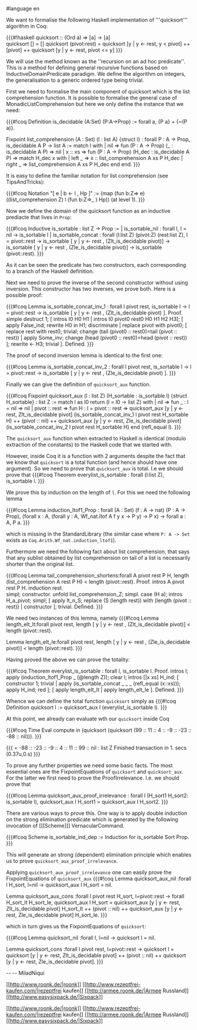 #language en

We want to formalise the following Haskell implementation of  '''quicksort''' algorithm in Coq:

{{{#!haskell 
quicksort :: (Ord a) => [a] -> [a]           
quicksort []           = []
quicksort (pivot:rest) = quicksort [y | y <- rest, y < pivot] ++ 
                                        [pivot] ++ 
                                        quicksort [y | y <- rest, pivot <= y]
}}}

We will use the method known as the ''recursion on an ad hoc predicate''. This is a method for defining general recursive functions based on InductiveDomainPredicate paradigm.  We define the algorithm on integers, the generalisation to a generic ordered type being trivial.

First we need to formalise the main component of quicksort which is the list comprehension function. It is possible to formalise the general case of MonadicListComprehension but here we only define the instance that we need:

{{{#!coq
Definition is_decidable (A:Set) (P:A->Prop) := forall a, {P a} + {~(P a)}.

Fixpoint list_comprehension (A : Set) (l : list A) {struct l} : forall P : A -> Prop, is_decidable A P -> list A :=
  match l with
  | nil => fun (P : A -> Prop) (_ : is_decidable A P) => nil 
  | x :: xs =>
      fun (P : A -> Prop) (H_dec : is_decidable A P) =>
      match H_dec x with 
      | left _ => x :: list_comprehension A xs P H_dec
      |	right _ => list_comprehension A xs P H_dec
      end
  end.
}}}

It is easy to define the familiar notation for list comprehension (see TipsAndTricks):

{{{#!coq
Notation "[ e | b <- l , Hp ]" := (map (fun b:Z=> e) ((list_comprehension Z) l (fun b:Z=>_ ) Hp))  (at level 1).
}}}

Now we define the domain of the quicksort function as an inductive prediacte that lives in `Prop`:

{{{#!coq
Inductive is_sortable : list Z -> Prop :=
  | is_sortable_nil : forall l, l = nil -> is_sortable l
  | is_sortable_concat : forall (l:list Z) (pivot:Z) (rest:list Z), l = pivot::rest -> 
                                                       is_sortable [ y | y <- rest , (Zlt_is_decidable pivot)] ->
						       is_sortable [ y | y <- rest , (Zle_is_decidable pivot)] ->
                                                       is_sortable (pivot::rest).
}}}

As it can be seen the predicate has two constructors, each corresponding to a branch of the Haskell definition.

Next we need to prove the inverse of the second constructor without using inversion.  This constructor has two inverses, we prove both. Here is a possible proof:

{{{#!coq
Lemma is_sortable_concat_inv_1 : forall l pivot rest, is_sortable l -> l = pivot::rest -> is_sortable [ y | y <- rest , (Zlt_is_decidable pivot) ].
Proof.
 simple destruct 1; [ intros l0 H0 H1 | intros l0 pivot0 rest0 H0 H1 H2 H3];
 [
  apply False_ind;
  rewrite H0 in H1;
  discriminate
 |
  replace pivot with pivot0;
  [ replace rest with rest0; trivial;
    change (tail (pivot0 :: rest0)=tail (pivot :: rest))
  | apply Some_inv;
    change (head (pivot0 :: rest0)=head (pivot :: rest))
  ];
  rewrite <- H3; trivial
 ].
Defined.
}}}

The proof of second inversion lemma is identical to the first one:

{{{#!coq
Lemma is_sortable_concat_inv_2 : forall l pivot rest, is_sortable l -> l = pivot::rest -> is_sortable [ y | y <- rest , (Zle_is_decidable pivot) ].
}}}

Finally we can give the definition of `quicksort_aux` function.

{{{#!coq
Fixpoint quicksort_aux (l : list Z) (H_sortable : is_sortable l) {struct H_sortable} : list Z :=
         match l as l0 return (l = l0 -> list Z) with
         | nil => fun _ : l = nil => nil
         | pivot :: rest =>
             fun H : l = pivot :: rest =>
             quicksort_aux [y | y <- rest, Zlt_is_decidable pivot] (is_sortable_concat_inv_1 l pivot rest H_sortable H) ++
             (pivot :: nil) ++
             quicksort_aux [y | y <- rest, Zle_is_decidable pivot] (is_sortable_concat_inv_2 l pivot rest H_sortable H)
         end (refl_equal l).
}}}

The `quicksort_aux` function when extracted to Haskell is identical (modulo extraction of the constants) to the Haskell code that we started with. 

However, inside Coq it is a function with 2 arguments despite the fact that we know that `quicksort` is a total function (and hence should have one argument). So we need to prove that `quicksort_aux` is total. I.e we should prove that 
{{{#!coq
Theorem everylist_is_sortable : forall (l:list Z), is_sortable l.
}}}


We prove this by induction on the length of `l`. For this we need the following lemma

{{{#!coq
Lemma induction_ltof1_Prop
     : forall (A : Set) (f : A -> nat) (P : A -> Prop),
       (forall x : A, (forall y : A, Wf_nat.ltof A f y x -> P y) -> P x) ->
       forall a : A, P a.
}}}

which is missing in the StandardLibrary (the similar case where `P: A -> Set` exists as `Coq.Arith.Wf_nat.induction_ltof1`).

Furthermore we need the following fact about list comprehension, that says that any sublist obtained by list comprehension on tail of a list is necessarily shorter than the original list.

{{{#!coq
Lemma tail_comprehension_shortens:forall A pivot rest P H, length (list_comprehension A rest P H) < length (pivot::rest).
Proof.
intros A pivot rest P H.
 induction rest.  
 simpl; constructor.
 unfold list_comprehension_Z; simpl.
 case (H a);
 intros H_a_pivot;
 simpl;
 [  apply lt_n_S;
   replace (S (length rest)) with  (length (pivot :: rest))
 | constructor
 ]; trivial.
Defined.
}}}

We need two instances of this lemma, namely
{{{#!coq
Lemma length_elt_lt:forall pivot rest, length [ y | y <- rest , (Zlt_is_decidable pivot)] < length (pivot::rest).

Lemma length_elt_le:forall pivot rest, length [ y | y <- rest , (Zle_is_decidable pivot)] < length (pivot::rest).
}}}

Having proved the above we can prove the totality:

{{{#!coq
Theorem everylist_is_sortable : forall l, is_sortable l.
Proof.
 intros l;
 apply (induction_ltof1_Prop _ (@length Z));
 clear l; intros [|x xs] H_ind;
 [ constructor 1; trivial
 | apply (is_sortable_concat _ _ _ (refl_equal (x::xs)));
   apply H_ind; red
 ];
 [ apply length_elt_lt
 | apply length_elt_le
 ].
Defined.
}}}

Whence we can define the total function `quicksort` simply as
{{{#!coq
Definition quicksort l := quicksort_aux l (everylist_is_sortable l).
}}}

At this point, we already can evaluate wth our `quicksort` inside Coq

{{{#!coq
Time Eval compute in (quicksort (quicksort (99 :: 11 :: 4 :: -9 :: -23 :: -88 :: nil))).
}}}

{{{
     = -88 :: -23 :: -9 :: 4 :: 11 :: 99 :: nil
     : list Z
Finished transaction in 1. secs (0.37u,0.s)
}}}

To prove any further properties we need some basic facts. The most essential ones are the FixpointEquations of `quicksort` and `quicksort_aux`. For the latter we first need to prove the ProofIrrelevance. I.e. we should prove that

{{{#!coq
Lemma quicksort_aux_proof_irrelevance : forall l (H_sort1 H_sort2: is_sortable l), quicksort_aux l H_sort1 = quicksort_aux l H_sort2.
}}}


There are various ways to prove this. One way is to apply double induction on the strong elimination predicate which is generated by the following invocation of [[[Scheme]]] VernacularCommand.

{{{#!coq
Scheme is_sortable_ind_dep := Induction for is_sortable Sort Prop.
}}}

This will generate an strong (dependent) elimination principle which enables us to prove `quicksort_aux_proof_irrelevance`.

Applying `quicksort_aux_proof_irrelevance` one can easily prove the FixpointEquations of `quicksort_aux`
{{{#!coq
Lemma quicksort_aux_nil :forall l H_sort, l=nil -> quicksort_aux l H_sort = nil.

Lemma quicksort_aux_cons :forall l pivot rest H_sort, l=pivot::rest -> forall H_sort_lt H_sort_le, quicksort_aux l H_sort =
          quicksort_aux [y | y <- rest, Zlt_is_decidable pivot] H_sort_lt ++ (pivot :: nil) ++
          quicksort_aux [y | y <- rest, Zle_is_decidable pivot] H_sort_le.
}}}

which in turn gives us the FixpointEquations of `quicksort`:

{{{#!coq
Lemma quicksort_nil :forall l, l=nil -> quicksort l = nil.

Lemma quicksort_cons :forall l pivot rest, l=pivot::rest -> 
       quicksort l = quicksort [y | y <- rest, Zlt_is_decidable pivot] ++ (pivot :: nil) ++
	                     quicksort [y | y <- rest, Zle_is_decidable pivot].
}}}

--  -- MiladNiqui

[[http://www.roonk.de/|roonk]]
[[http://www.rezeptfrei-kaufen.com/|rezeptfrei kaufen]]
[[http://armee.roonk.de/|Armee Russland]]
[[http://www.easysixpack.de/|Sixpack]]

[[http://www.roonk.de/|roonk]]
[[http://www.rezeptfrei-kaufen.com/|rezeptfrei kaufen]]
[[http://armee.roonk.de/|Armee Russland]]
[[http://www.easysixpack.de/|Sixpack]]
